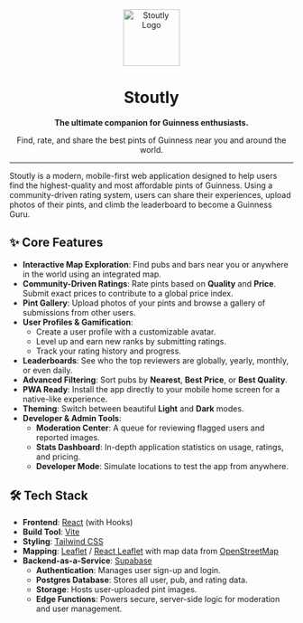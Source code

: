 
<div align="center">
  <img src="https://raw.githubusercontent.com/stoutly-app/assets/main/stoutly-icon-128.png" alt="Stoutly Logo" width="100" />
  <h1>Stoutly</h1>
  <p><strong>The ultimate companion for Guinness enthusiasts.</strong></p>
  <p>Find, rate, and share the best pints of Guinness near you and around the world.</p>
</div>

---

Stoutly is a modern, mobile-first web application designed to help users find the highest-quality and most affordable pints of Guinness. Using a community-driven rating system, users can share their experiences, upload photos of their pints, and climb the leaderboard to become a Guinness Guru.

## ✨ Core Features

-   **Interactive Map Exploration**: Find pubs and bars near you or anywhere in the world using an integrated map.
-   **Community-Driven Ratings**: Rate pints based on **Quality** and **Price**. Submit exact prices to contribute to a global price index.
-   **Pint Gallery**: Upload photos of your pints and browse a gallery of submissions from other users.
-   **User Profiles & Gamification**:
    -   Create a user profile with a customizable avatar.
    -   Level up and earn new ranks by submitting ratings.
    -   Track your rating history and progress.
-   **Leaderboards**: See who the top reviewers are globally, yearly, monthly, or even daily.
-   **Advanced Filtering**: Sort pubs by **Nearest**, **Best Price**, or **Best Quality**.
-   **PWA Ready**: Install the app directly to your mobile home screen for a native-like experience.
-   **Theming**: Switch between beautiful **Light** and **Dark** modes.
-   **Developer & Admin Tools**:
    -   **Moderation Center**: A queue for reviewing flagged users and reported images.
    -   **Stats Dashboard**: In-depth application statistics on usage, ratings, and pricing.
    -   **Developer Mode**: Simulate locations to test the app from anywhere.

## 🛠️ Tech Stack

-   **Frontend**: [React](https://reactjs.org/) (with Hooks)
-   **Build Tool**: [Vite](https://vitejs.dev/)
-   **Styling**: [Tailwind CSS](https://tailwindcss.com/)
-   **Mapping**: [Leaflet](https://leafletjs.com/) / [React Leaflet](https://react-leaflet.js.org/) with map data from [OpenStreetMap](https://www.openstreetmap.org/)
-   **Backend-as-a-Service**: [Supabase](https://supabase.io/)
    -   **Authentication**: Manages user sign-up and login.
    -   **Postgres Database**: Stores all user, pub, and rating data.
    -   **Storage**: Hosts user-uploaded pint images.
    -   **Edge Functions**: Powers secure, server-side logic for moderation and user management.
